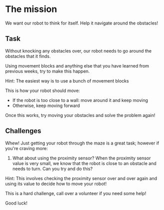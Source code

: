 The mission
===
We want our robot to think for itself.  Help it navigate around the obstacles!

Task
---
 Without knocking any obstacles over, our robot needs to go around the obstacles that it finds.

Using movement blocks and anything else that you have learned from previous weeks, try to make this happen.

Hint: The easiest way is to use a bunch of movement blocks

This is how your robot should move:
 - If the robot is too close to a wall: move around it and keep moving
 - Otherwise, keep moving forward


Once this works, try moving your obstacles and solve the problem again!

Challenges
---

Whew! Just getting your robot through the maze is a great task; however if you're craving more:

1. What about using the proximity sensor? When the proximity sensor value is very small, we know that the robot is close to an obstacle and needs to turn.  Can you try and do this?

Hint: This involves checking the proximity sensor over and over again and using its value to decide how to move your robot!

This is a hard challenge, call over a volunteer if you need some help!

Good luck!
